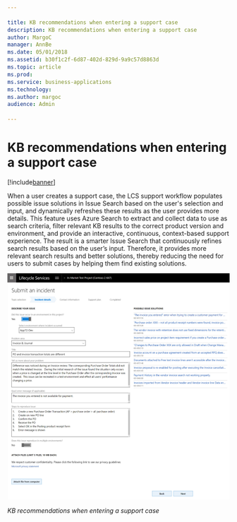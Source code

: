 ```yaml
---

title: KB recommendations when entering a support case
description: KB recommendations when entering a support case
author: MargoC
manager: AnnBe
ms.date: 05/01/2018
ms.assetid: b30f1c2f-6d87-402d-829d-9a9c57d8863d
ms.topic: article
ms.prod: 
ms.service: business-applications
ms.technology: 
ms.author: margoc
audience: Admin

---
```

#  KB recommendations when entering a support case




[!include[banner](../../includes/banner.md)]

When a user creates a support case, the LCS support workflow populates possible
issue solutions in Issue Search based on the user's selection and input, and
dynamically refreshes these results as the user provides more details. This
feature uses Azure Search to extract and collect data to use as search criteria,
filter relevant KB results to the correct product version and environment, and
provide an interactive, continuous, context-based support experience. The result
is a smarter Issue Search that continuously refines search results based on the
user’s input. Therefore, it provides more relevant search results and better
solutions, thereby reducing the need for users to submit cases by helping them
find existing solutions.

![A screenshot showing the KB recommendations when entering a support case form](media/kb-recommendations-entering-support-case-1.png "A screenshot showing the KB recommendations when entering a support case form")
<!-- FO_KB recommendations when entering a support case_A.png -->


*KB recommendations when entering a support case*


